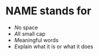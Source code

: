 # NAME stands for

- *N*o space 
- *A*ll small cap
- *M*eaningful words
- *E*xplain what it is or what it does
